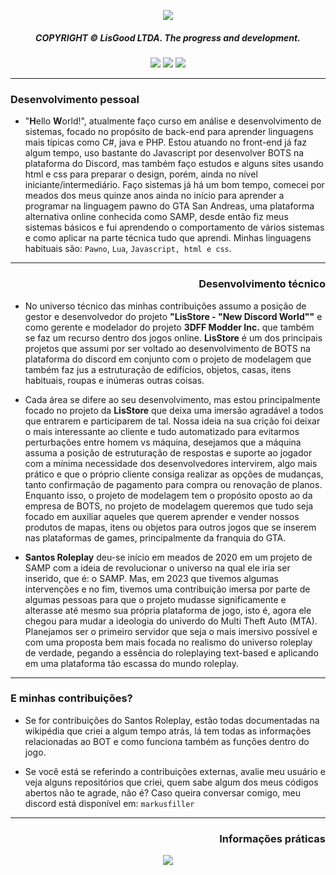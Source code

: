 <p align="center">
  <img src="https://imgur.com/SOic12L.png"> 
</p><div align="center">
  <h5>COPYRIGHT © LisGood LTDA. The progress and development.</h4>
</div>

<div align="center">
  <img src="https://img.shields.io/badge/from%20/userLisG-black?logo=github&logoColor=Write">
  <img src="https://img.shields.io/badge/Mad%20Dogs%20BOT-black?logo=javascript&logoColor=Write">
  <img src="https://img.shields.io/badge/Santos%20Roleplay-black?logo=lua&logoColor=Write">
</div>
<hr>

### Desenvolvimento pessoal
- "**H**ello **W**orld!", atualmente faço curso em análise e desenvolvimento de sistemas, focado no propósito de back-end para aprender linguagens mais típicas como C#, java e PHP. Estou atuando no front-end já faz algum tempo, uso bastante do Javascript por desenvolver BOTS na plataforma do Discord, mas também faço estudos e alguns sites usando html e css para preparar o design, porém, ainda no nível iniciante/intermediário. Faço sistemas já há um bom tempo, comecei por meados dos meus quinze anos ainda no início para aprender a programar na linguagem pawno do GTA San Andreas, uma plataforma alternativa online conhecida como SAMP, desde então fiz meus sistemas básicos e fui aprendendo o comportamento de vários sistemas e como aplicar na parte técnica tudo que aprendi. Minhas linguagens habituais são: `Pawno`, `Lua`, `Javascript, html e css`.
<hr>
</p><div align="right">
  <h3>Desenvolvimento técnico</h4>
</div>

- No universo técnico das minhas contribuições assumo a posição de gestor e desenvolvedor do projeto **"LisStore - "New Discord World""** e como gerente e modelador do projeto **3DFF Modder Inc.** que também se faz um recurso dentro dos jogos online. **LisStore** é um dos principais projetos que assumi por ser voltado ao desenvolvimento de BOTS na plataforma do discord em conjunto com o projeto de modelagem que também faz jus a estruturação de edifícios, objetos, casas, itens habituais, roupas e inúmeras outras coisas.

- Cada área se difere ao seu desenvolvimento, mas estou principalmente focado no projeto da **LisStore** que deixa uma imersão agradável a todos que entrarem e participarem de tal. Nossa ideia na sua crição foi deixar o mais interessante ao cliente e tudo automatizado para evitarmos perturbações entre homem vs máquina, desejamos que a máquina assuma a posição de estruturação de respostas e suporte ao jogador com a mínima necessidade dos desenvolvedores intervirem, algo mais prático e que o próprio cliente consiga realizar as opções de mudanças, tanto confirmação de pagamento para compra ou renovação de planos. Enquanto isso, o projeto de modelagem tem o propósito oposto ao da empresa de BOTS, no projeto de modelagem queremos que tudo seja focado em auxiliar aqueles que querem aprender e vender nossos produtos de mapas, itens ou objetos para outros jogos que se inserem nas plataformas de games, principalmente da franquia do GTA.

- **Santos Roleplay** deu-se início em meados de 2020 em um projeto de SAMP com a ideia de revolucionar o universo na qual ele iria ser inserido, que é: o SAMP. Mas, em 2023 que tivemos algumas intervenções e no fim, tivemos uma contribuição imersa por parte de algumas pessoas para que o projeto mudasse significamente e alterasse até mesmo sua própria plataforma de jogo, isto é, agora ele chegou para mudar a ideologia do univerdo do Multi Theft Auto (MTA). Planejamos ser o primeiro servidor que seja o mais imersivo possível e com uma proposta bem mais focada no realismo do universo roleplay de verdade, pegando a essência do roleplaying text-based e aplicando em uma plataforma tão escassa do mundo roleplay.

<hr>

### E minhas contribuições?
- Se for contribuições do Santos Roleplay, estão todas documentadas na wikipédia que criei a algum tempo atrás, lá tem todas as informações relacionadas ao BOT e como funciona também as funções dentro do jogo.

- Se você está se referindo a contribuições externas, avalie meu usuário e veja alguns repositórios que criei, quem sabe algum dos meus códigos abertos não te agrade, não é? Caso queira conversar comigo, meu discord está disponível em: `markusfiller`

<hr>
</p><div align="right">
  <h3>Informações práticas</h4>
</div>
<div align="center">
  <img src="https://github-readme-stats.vercel.app/api?username=LisDevelop&show_icons=true&hide_title=true&hide_border=true&card_width=800&locale=pt-br&theme=dark#gh-dark-mode-only">
</div>

